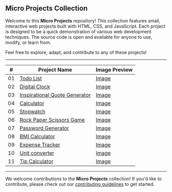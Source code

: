 ## Micro Projects Collection

Welcome to this **Micro Projects** repository! This collection features small, interactive web projects built with HTML, CSS, and JavaScript. Each project is designed to be a quick demonstration of various web development techniques. The source code is open and available for anyone to use, modify, or learn from.

Feel free to explore, adapt, and contribute to any of these projects!

---

| #   | Project Name | Image Preview           |
| --- | ------------ | ----------------------- |
| 01   | [Todo List](https://github.com/jovdim/Micro-Projects-Collection/tree/main/to-do-list)    | [Image](https://github.com/jovdim/Micro-Projects-Collection/blob/7c2ea2cb3c8a2123cf5dfa759921b17be623a875/to-do-list/preview-image.png) |
| 02   | [Digital Clock](https://github.com/jovdim/Micro-Projects-Collection/tree/main/to-do-list)    | [Image](https://github.com/jovdim/Micro-Projects-Collection/blob/939c594a36bbb90880a1fd5e6662d23e6d5ff5d2/digital-clock/preview-image.png) |
| 03   | [Inspirational Quote Generator](https://github.com/jovdim/Micro-Projects-Collection/tree/main/inspirational-quotes-generator)    | [Image](https://github.com/jovdim/Micro-Projects-Collection/blob/b280d8913d13e886f3089426177907bdf02838a9/inspirational-quotes-generator/preview-image.png) |
| 04   | [Calculator](https://github.com/jovdim/Micro-Projects-Collection/tree/main/calculator)    | [Image](https://github.com/jovdim/Micro-Projects-Collection/blob/3bb05d405dcfa8e08a1bd4692d6b8c24b9273fb1/calculator/preview-image.png) |
| 05   | [Stopwatch](https://github.com/jovdim/Micro-Projects-Collection/tree/main/stopwatch)    | [Image](https://github.com/jovdim/Micro-Projects-Collection/blob/dfaf078687f4bc314ce0fef478ce948045a79d62/stopwatch/preview-image.png) |
| 06   | [Rock Paper Scissors Game](https://github.com/jovdim/Micro-Projects-Collection/tree/2e595a1623f6c0144a6f43697b379e1a532f4df2/rock-paper-scissors-game)    | [Image](https://github.com/jovdim/Micro-Projects-Collection/blob/2e595a1623f6c0144a6f43697b379e1a532f4df2/rock-paper-scissors-game/preview-image.png) |
| 07   | [Password Generator](https://github.com/jovdim/Micro-Projects-Collection/tree/658b7c1fbbd86a69744b65830eb17d4e64a8bd79/password-generator)    | [Image](https://github.com/jovdim/Micro-Projects-Collection/blob/658b7c1fbbd86a69744b65830eb17d4e64a8bd79/password-generator/preview-image.png) |
| 08   | [BMI Calculator](https://github.com/jovdim/Micro-Projects-Collection/tree/61603501f4862094a8b698008babcd27cf668a03/bmi-calculator)    | [Image](https://github.com/jovdim/Micro-Projects-Collection/blob/0b2e82eb485a75de1eb54ee3c4523fedb3e6bf60/bmi-calculator/preview-image.png) |
| 09   | [Expense Tracker](https://github.com/jovdim/Micro-Projects-Collection/tree/b9df81f0793ee69f869aaf0a7d6dfbc85411bea2/expense-tracker)    | [Image](https://github.com/jovdim/Micro-Projects-Collection/blob/b9df81f0793ee69f869aaf0a7d6dfbc85411bea2/expense-tracker/preview-image.png) |
| 10   | [Unit converter](https://github.com/jovdim/Micro-Projects-Collection/tree/fa55c2bd72052e2f287547d9c2dbe8feb1dc692d/unit-converter)    | [Image](https://github.com/jovdim/Micro-Projects-Collection/blob/fa55c2bd72052e2f287547d9c2dbe8feb1dc692d/unit-converter/preview-image.png) |
| 11   | [Tip Calculator](https://github.com/jovdim/Micro-Projects-Collection/tree/4a9a12ba39a46ba8a8c4ff2c85682ad19292e238/tip-calculator)    | [Image](https://github.com/jovdim/Micro-Projects-Collection/blob/4a9a12ba39a46ba8a8c4ff2c85682ad19292e238/tip-calculator/preview-image.png) |

---
We welcome contributions to the **Micro Projects** collection! If you'd like to contribute, please check out our [contributing guidelines](https://github.com/jovdim/Micro-Projects-Collection/blob/main/CONTRIBUTING.md) to get started.
